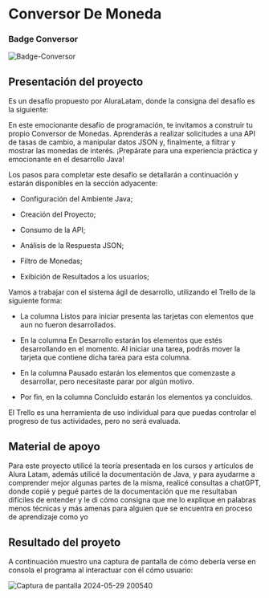 
<h1>Conversor De Moneda</h1>

<h3>Badge Conversor</h3>

![Badge-Conversor](https://github.com/penzo2000/ConversorDeMoneda/assets/118405340/b5527c42-2922-4363-88bd-e87c4432508b)

<h2>Presentación del proyecto</h2>
<p>Es un desafío propuesto por AluraLatam, donde la consigna del desafío es la siguiente:</p>
<p>En este emocionante desafío de programación, te invitamos a construir tu propio Conversor de Monedas. Aprenderás a realizar solicitudes a una API de tasas de cambio, a manipular datos JSON y, finalmente, a filtrar y mostrar las monedas de interés. ¡Prepárate para una experiencia práctica y emocionante en el desarrollo Java!</p>
<p>Los pasos para completar este desafío se detallarán a continuación y estarán disponibles en la sección adyacente:</p>

- Configuración del Ambiente Java;

- Creación del Proyecto;
  
- Consumo de la API;
  
- Análisis de la Respuesta JSON;
  
- Filtro de Monedas;
  
- Exibición de Resultados a los usuarios;

<p>Vamos a trabajar con el sistema ágil de desarrollo, utilizando el Trello de la siguiente forma:</p>

- La columna Listos para iniciar presenta las tarjetas con elementos que aun no fueron desarrollados.

- En la columna En Desarrollo estarán los elementos que estés desarrollando en el momento. Al iniciar una tarea, podrás mover la tarjeta que contiene dicha tarea para esta columna.

- En la columna Pausado estarán los elementos que comenzaste a desarrollar, pero necesitaste parar por algún motivo.

- Por fin, en la columna Concluido estarán los elementos ya concluidos.

<p>El Trello es una herramienta de uso individual para que puedas controlar el progreso de tus actividades, pero no será evaluada.</p>

<h2>Material de apoyo</h2>
<p>Para este proyecto utilicé la teoría presentada en los cursos y artículos de Alura Latam, además utilicé la documentación de Java, y para ayudarme a comprender mejor algunas partes de la misma, realicé consultas a chatGPT, donde copié y pegué partes de la documentación que me resultaban difíciles de entender y le di cómo consigna que me lo explique en palabras menos técnicas y más amenas para alguien que se encuentra en proceso de aprendizaje como yo</p>

<h2>Resultado del proyeto</h2>

<p>A continuación muestro una captura de pantalla de cómo debería verse en consola el programa al interactuar con él cómo usuario:</p>

![Captura de pantalla 2024-05-29 200540](https://github.com/penzo2000/ConversorDeMoneda/assets/118405340/abb38a25-58ee-4ba1-868d-37cd639b0c94)
